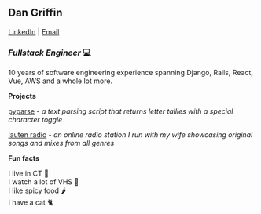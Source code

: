 
## Dan Griffin

[LinkedIn](http://www.linkedin.com/in/danielggriffin) | [Email](mailto:dangoldgriff@gmail.com)

### _Fullstack Engineer_ 💻

10 years of software engineering experience spanning Django, Rails, React, Vue, AWS and a whole lot more.

**Projects**


[pyparse](https://github.com/dan-griffin-ct/pyparse) - *a text parsing script that returns letter tallies with a special character toggle*

[lauten radio](https://lautenradio.com) - *an online radio station I run with my wife showcasing original songs and mixes from all genres*


**Fun facts**

I live in CT 🦞\
I watch a lot of VHS 📼\
I like spicy food 🌶️\
I have a cat 🐈
